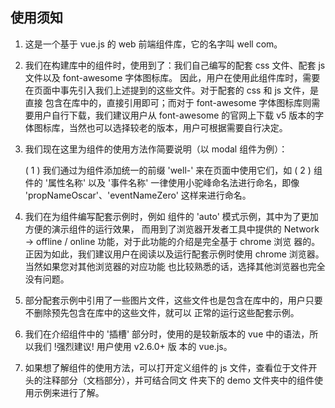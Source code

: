 ## 使用须知

1. 这是一个基于 vue.js 的 web 前端组件库，它的名字叫 well com。

2. 我们在构建库中的组件时，使用到了：我们自己编写的配套 css 文件、配套 js 文件以及 font-awesome 字体图标库。
   因此，用户在使用此组件库时，需要在页面中事先引入我们上述提到的这些文件。对于配套的 css 和 js 文件，是直接
   包含在库中的，直接引用即可；而对于 font-awesome 字体图标库则需要用户自行下载，我们建议用户从 font-awesome
   的官网上下载 v5 版本的字体图标库，当然也可以选择较老的版本，用户可根据需要自行决定。
   
3. 我们现在这里为组件的使用方法作简要说明（以 modal 组件为例）：

   ( 1 ) 我们通过为组件添加统一的前缀 'well-' 来在页面中使用它们，如 <well-modal>
   ( 2 ) 组件的 '属性名称' 以及 '事件名称' 一律使用小驼峰命名法进行命名，即像 'propNameOscar'、'eventNameZero'
         这样来进行命名。
   
3. 我们在为组件编写配套示例时，例如 <well-modal> 组件的 'auto' 模式示例，其中为了更加方便的演示组件的运行效果，
   而用到了浏览器开发者工具中提供的 Network -> offline / online 功能，对于此功能的介绍是完全基于 chrome 浏览
   器的。正因为如此，我们建议用户在阅读以及运行配套示例时使用 chrome 浏览器。当然如果您对其他浏览器的对应功能
   也比较熟悉的话，选择其他浏览器也完全没有问题。
   
4. 部分配套示例中引用了一些图片文件，这些文件也是包含在库中的，用户只要不删除预先包含在库中的这些文件，就可以
   正常的运行这些配套示例。
   
5. 我们在介绍组件中的 '插槽' 部分时，使用的是较新版本的 vue 中的语法，所以我们 !强烈建议! 用户使用 v2.6.0+ 版
   本的 vue.js。
   
6. 如果想了解组件的使用方法，可以打开定义组件的 js 文件，查看位于文件开头的注释部分（文档部分），并可结合同文
   件夹下的 demo 文件夹中的组件使用示例来进行了解。